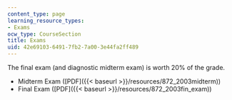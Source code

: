 ```yaml
---
content_type: page
learning_resource_types:
- Exams
ocw_type: CourseSection
title: Exams
uid: 42e69103-6491-7fb2-7a00-3e44fa2ff489
---
```


The final exam (and diagnostic midterm exam) is worth 20% of the grade.

*   Midterm Exam ([PDF]({{< baseurl >}}/resources/872_2003midterm))
*   Final Exam ([PDF]({{< baseurl >}}/resources/872_2003fin_exam))